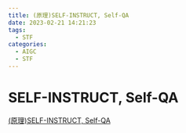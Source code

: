 ```yaml
---
title: (原理)SELF-INSTRUCT, Self-QA
date: 2023-02-21 14:21:23
tags:
  - STF
categories:
  - AIGC  
  - STF
---
```


<p></p>
<!-- more -->


# SELF-INSTRUCT, Self-QA
[(原理)SELF-INSTRUCT, Self-QA](https://candied-skunk-1ca.notion.site/SELF-INSTRUCT-Self-QA-10dbfe21108480adb3c9c6b4d13b57d0?pvs=4)

